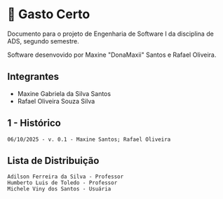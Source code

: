 
# 💸 Gasto Certo

Documento para o projeto de Engenharia de Software I da disciplina de ADS, segundo semestre.

Software desenvovido por Maxine "DonaMaxii" Santos e Rafael Oliveira.

## Integrantes

- Maxine Gabriela da Silva Santos
- Rafael Oliveira Souza Silva

## 1 - Histórico

    06/10/2025 - v. 0.1 - Maxine Santos; Rafael Oliveira

## Lista de Distribuição

    Adilson Ferreira da Silva - Professor
    Humberto Luis de Toledo - Professor
    Michele Viny dos Santos - Usuária
